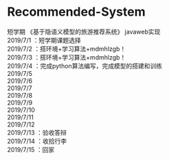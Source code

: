 # Recommended-System
短学期  《基于隐语义模型的旅游推荐系统》 javaweb实现  
2019/7/1   ：短学期课题选择  
2019/7/2   ：搭环境+学习算法+mdmhlzgb！  
2019/7/3   ：搭环境+学习算法+mdmhlzgb！  
2019/7/4   ：完成python算法编写，完成模型的搭建和训练  
2019/7/5  
2019/7/6  
2019/7/7  
2019/7/8  
2019/7/9  
2019/7/10  
2019/7/11  
2019/7/12  
2019/7/13   ：验收答辩  
2019/7/14   ：收拾行李  
2019/7/15   ：回家
